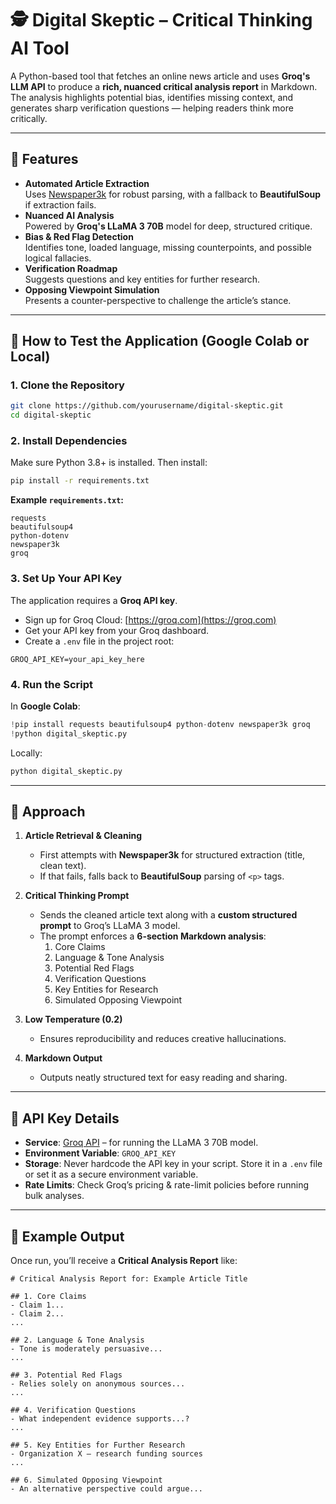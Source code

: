 # 🕵 Digital Skeptic – Critical Thinking AI Tool

A Python-based tool that fetches an online news article and uses **Groq's LLM API** to produce a **rich, nuanced critical analysis report** in Markdown.  
The analysis highlights potential bias, identifies missing context, and generates sharp verification questions — helping readers think more critically.

---

## 📌 Features
- **Automated Article Extraction**  
  Uses [Newspaper3k](https://github.com/codelucas/newspaper) for robust parsing, with a fallback to **BeautifulSoup** if extraction fails.
- **Nuanced AI Analysis**  
  Powered by **Groq's LLaMA 3 70B** model for deep, structured critique.
- **Bias & Red Flag Detection**  
  Identifies tone, loaded language, missing counterpoints, and possible logical fallacies.
- **Verification Roadmap**  
  Suggests questions and key entities for further research.
- **Opposing Viewpoint Simulation**  
  Presents a counter-perspective to challenge the article’s stance.

---

## 🚀 How to Test the Application (Google Colab or Local)

### **1. Clone the Repository**
```bash
git clone https://github.com/yourusername/digital-skeptic.git
cd digital-skeptic
```

### **2. Install Dependencies**
Make sure Python 3.8+ is installed. Then install:
```bash
pip install -r requirements.txt
```

**Example `requirements.txt`:**
```
requests
beautifulsoup4
python-dotenv
newspaper3k
groq
```

### **3. Set Up Your API Key**
The application requires a **Groq API key**.

- Sign up for Groq Cloud: [https://groq.com](https://groq.com)
- Get your API key from your Groq dashboard.
- Create a `.env` file in the project root:
```
GROQ_API_KEY=your_api_key_here
```

### **4. Run the Script**
In **Google Colab**:
```python
!pip install requests beautifulsoup4 python-dotenv newspaper3k groq
!python digital_skeptic.py
```

Locally:
```bash
python digital_skeptic.py
```

---

## 🧠 Approach
1. **Article Retrieval & Cleaning**
   - First attempts with **Newspaper3k** for structured extraction (title, clean text).
   - If that fails, falls back to **BeautifulSoup** parsing of `<p>` tags.

2. **Critical Thinking Prompt**
   - Sends the cleaned article text along with a **custom structured prompt** to Groq’s LLaMA 3 model.
   - The prompt enforces a **6-section Markdown analysis**:
     1. Core Claims  
     2. Language & Tone Analysis  
     3. Potential Red Flags  
     4. Verification Questions  
     5. Key Entities for Research  
     6. Simulated Opposing Viewpoint  

3. **Low Temperature (0.2)**
   - Ensures reproducibility and reduces creative hallucinations.

4. **Markdown Output**
   - Outputs neatly structured text for easy reading and sharing.

---

## 🔑 API Key Details
- **Service**: [Groq API](https://groq.com) – for running the LLaMA 3 70B model.
- **Environment Variable**: `GROQ_API_KEY`
- **Storage**: Never hardcode the API key in your script. Store it in a `.env` file or set it as a secure environment variable.
- **Rate Limits**: Check Groq’s pricing & rate-limit policies before running bulk analyses.

---

## 📄 Example Output
Once run, you’ll receive a **Critical Analysis Report** like:

```
# Critical Analysis Report for: Example Article Title

## 1. Core Claims
- Claim 1...
- Claim 2...
...

## 2. Language & Tone Analysis
- Tone is moderately persuasive...
...

## 3. Potential Red Flags
- Relies solely on anonymous sources...
...

## 4. Verification Questions
- What independent evidence supports...?
...

## 5. Key Entities for Further Research
- Organization X – research funding sources
...

## 6. Simulated Opposing Viewpoint
- An alternative perspective could argue...
```

